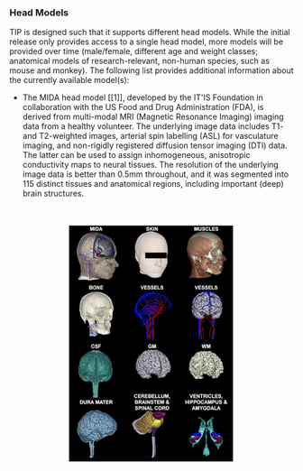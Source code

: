 ### Head Models

TIP is designed such that it supports different head models. While the initial release only provides access to a single head model, more models will be provided over time (male/female, different age and weight classes; anatomical models of research-relevant, non-human species, such as mouse and monkey). The following list provides additional information about the currently available model(s):

* The MIDA head model [[1]], developed by the IT'IS Foundation in collaboration with the US Food and Drug Administration (FDA), is derived from multi-modal MRI (Magnetic Resonance Imaging) imaging data from a healthy volunteer.  The underlying image data includes T1- and T2-weighted images, arterial spin labelling (ASL) for vasculature imaging, and non-rigidly registered diffusion tensor imaging (DTI) data. The latter can be used to assign inhomogeneous, anisotropic conductivity maps to neural tissues. The resolution of the underlying image data is better than 0.5mm throughout, and it was segmented into 115 distinct tissues and anatomical regions, including important (deep) brain structures.

<br>
<p align="center">
  <img width="300" height="426" src="_media/methods/MIDAHead.png">
</p>
